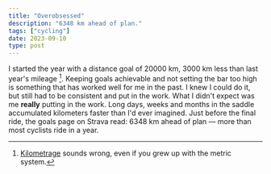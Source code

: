 ```yaml
---
title: "Overobsessed"
description: "6348 km ahead of plan."
tags: ["cycling"]
date: 2023-09-10
type: post
---
```

I started the year with a distance goal of 20000 km, 3000 km less than last year's mileage [^1]. Keeping goals achievable and not setting the bar too high is something that has worked well for me in the past. I knew I could do it, but still had to be consistent and put in the work. What I didn't expect was me **really** putting in the work. Long days, weeks and months in the saddle accumulated kilometers faster than I'd ever imagined. Just before the final ride, the goals page on Strava read: 6348 km ahead of plan &mdash; more than most cyclists ride in a year.

[^1]: [Kilometrage](https://en.wiktionary.org/wiki/kilometrage) sounds wrong, even if you grew up with the metric system.
